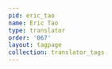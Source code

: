 ```yaml
---
pid: eric_tao
name: Eric Tao
type: translator
order: '067'
layout: tagpage
collection: translator_tags
---
```

